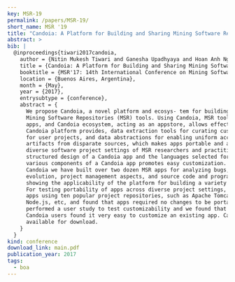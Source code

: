 ```yaml
---
key: MSR-19
permalink: /papers/MSR-19/
short_name: MSR '19
title: "Candoia: A Platform for Building and Sharing Mining Software Repositories Tools as Apps"
abstract: >
bib: |
  @inproceedings{tiwari2017candoia,
    author = {Nitin Mukesh Tiwari and Ganesha Upadhyaya and Hoan Anh Nguyen and Hridesh Rajan},
    title = {Candoia: A Platform for Building and Sharing Mining Software Repositories Tools as Apps},
    booktitle = {MSR'17: 14th International Conference on Mining Software Repositories},
    location = {Buenos Aires, Argentina},
    month = {May},
    year = {2017},
    entrysubtype = {conference},
    abstract = {
      We propose Candoia, a novel platform and ecosys- tem for building and sharing
      Mining Software Repositories (MSR) tools. Using Candoia, MSR tools are built as
      apps, and Candoia ecosystem, acting as an appstore, allows effective sharing.
      Candoia platform provides, data extraction tools for curating custom datasets
      for user projects, and data abstractions for enabling uniform access to MSR
      artifacts from disparate sources, which makes apps portable and adoptable across
      diverse software project settings of MSR researchers and practitioners. The
      structured design of a Candoia app and the languages selected for building
      various components of a Candoia app promotes easy customization. To evaluate
      Candoia we have built over two dozen MSR apps for analyzing bugs, software
      evolution, project management aspects, and source code and programming practices
      showing the applicability of the platform for building a variety of MSR apps.
      For testing portability of apps across diverse project settings, we tested the
      apps using ten popular project repositories, such as Apache Tomcat, JUnit,
      Node.js, etc, and found that apps required no changes to be portable. We
      performed a user study to test customizability and we found that five of eight
      Candoia users found it very easy to customize an existing app. Candoia is
      available for download.
    }
  }
kind: conference
download_link: main.pdf
publication_year: 2017
tags:
  - boa
---
```


